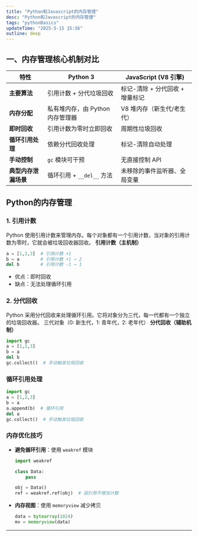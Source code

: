 ```yaml
---
title: "Python和Javascript的内存管理"
desc: "Python和Javascript的内存管理"
tags: "pythonBasics"
updateTime: "2025-5-15 15:56"
outline: deep
---
```


## 一、内存管理核心机制对比

| **特性**             | Python 3                         | JavaScript (V8 引擎)            |
| -------------------- | -------------------------------- | ------------------------------- |
| **主要算法**         | 引用计数 + 分代垃圾回收          | 标记-清除 + 分代回收 + 增量标记 |
| **内存分配**         | 私有堆内存，由 Python 内存管理器 | V8 堆内存（新生代/老生代）      |
| **即时回收**         | 引用计数为零时立即回收           | 周期性垃圾回收                  |
| **循环引用处理**     | 依赖分代回收处理                 | 标记-清除自动处理               |
| **手动控制**         | `gc` 模块可干预                  | 无直接控制 API                  |
| **典型内存泄漏场景** | 循环引用 + `__del__` 方法        | 未移除的事件监听器、全局变量    |

## Python的内存管理
### 1. 引用计数
Python 使用引用计数来管理内存。每个对象都有一个引用计数，当对象的引用计数为零时，它就会被垃圾回收器回收。
**引用计数（主机制）**

```python
a = [1,2,3]  # 引用计数 +1
b = a        # 引用计数 +1 → 2
del b        # 引用计数 -1 → 1
```

- 优点：即时回收
- 缺点：无法处理循环引用
### 2. 分代回收
Python 采用分代回收来处理循环引用。它将对象分为三代，每一代都有一个独立的垃圾回收器。
三代对象（0: 新生代，1: 青年代，2: 老年代）
**分代回收（辅助机制）**
```python
import gc
a = [1,2,3]
b = a
del b
gc.collect()  # 手动触发垃圾回收
```
### 循环引用处理
```python
import gc
a = [1,2,3]
b = a
a.append(b)  # 循环引用
del a
gc.collect()  # 手动触发垃圾回收
```

### 内存优化技巧
- **避免循环引用**：使用 `weakref` 模块

  ```python
  import weakref
  
  class Data:
      pass
  
  obj = Data()
  ref = weakref.ref(obj)  # 弱引用不增加计数
  ```

- **内存视图**：使用 `memoryview` 减少拷贝

  ```python
  data = bytearray(1024)
  mv = memoryview(data)
  ```

---
